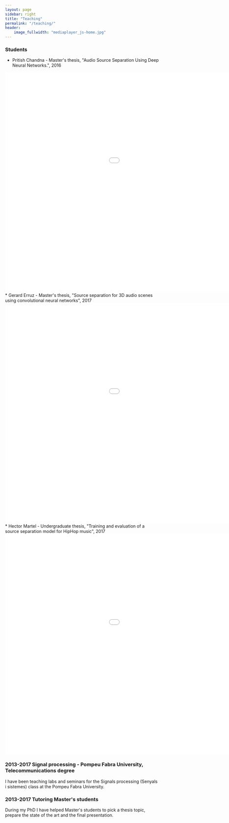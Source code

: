 ```yaml
---
layout: page
sidebar: right
title: "Teaching"
permalink: "/teaching/"
header:
    image_fullwidth: "mediaplayer_js-home.jpg"
---
```


### Students
* Pritish Chandna - Master's thesis, "Audio Source Separation Using Deep Neural Networks.", 2016
<div class="flex-video">
        <iframe width="1280" height="720" src="//www.youtube.com/embed/71WwHyNaDfE" frameborder="0" allowfullscreen></iframe>
</div>
* Gerard Erruz - Master's thesis, "Source separation for 3D audio scenes using convolutional neural networks", 2017
<div class="flex-video">
        <iframe width="1280" height="720" src="//www.youtube.com/embed/bH1lEi0lj2Q" frameborder="0" allowfullscreen></iframe>
</div>
* Hector Martel - Undergraduate thesis, "Training and evaluation of a source separation model for HipHop music", 2017
<div class="flex-video">
        <iframe width="1280" height="720" src="//www.youtube.com/embed/h8v0_3qKLHo" frameborder="0" allowfullscreen></iframe>
</div>


### 2013-2017 Signal processing - Pompeu Fabra University, Telecommunications degree
I have been teaching labs and seminars for the Signals processing (Senyals i sistemes) class at the Pompeu Fabra University.


### 2013-2017 Tutoring Master's students
During my PhD I have helped Master's students to pick a thesis topic, prepare the state of the art and the final presentation.

 [1]: #
